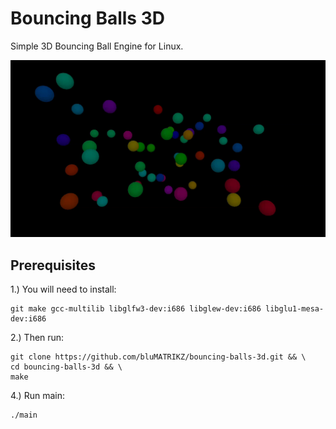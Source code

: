 # Bouncing Balls 3D
Simple 3D Bouncing Ball Engine for Linux.

![demo](demo.gif)

## Prerequisites
1.) You will need to install:
```
git make gcc-multilib libglfw3-dev:i686 libglew-dev:i686 libglu1-mesa-dev:i686
```
2.) Then run:
```
git clone https://github.com/bluMATRIKZ/bouncing-balls-3d.git && \
cd bouncing-balls-3d && \
make
```
4.) Run main:
```
./main
```
